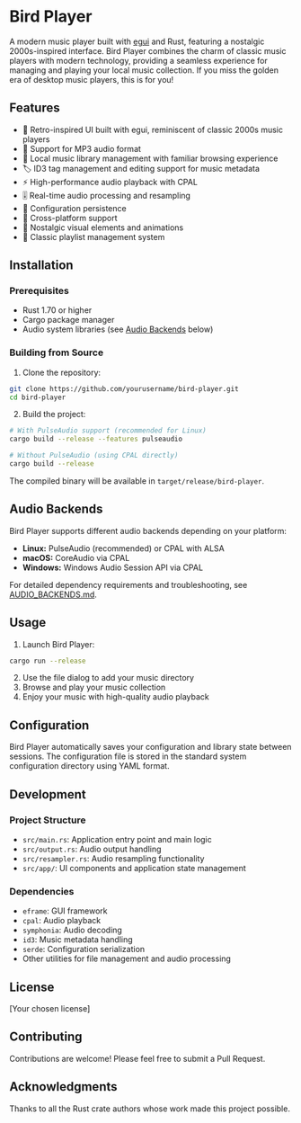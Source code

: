 # Bird Player

A modern music player built with [egui](https://github.com/emilk/egui) and Rust, featuring a nostalgic 2000s-inspired interface. Bird Player combines the charm of classic music players with modern technology, providing a seamless experience for managing and playing your local music collection. If you miss the golden era of desktop music players, this is for you!

## Features

- 🎨 Retro-inspired UI built with egui, reminiscent of classic 2000s music players
- 🎵 Support for MP3 audio format
- 📁 Local music library management with familiar browsing experience
- 🏷️ ID3 tag management and editing support for music metadata
- ⚡ High-performance audio playback with CPAL
- 🎚️ Real-time audio processing and resampling
- 💾 Configuration persistence
- 📱 Cross-platform support
- 🌟 Nostalgic visual elements and animations
- 🎼 Classic playlist management system

## Installation

### Prerequisites

- Rust 1.70 or higher
- Cargo package manager
- Audio system libraries (see [Audio Backends](#audio-backends) below)

### Building from Source

1. Clone the repository:
```bash
git clone https://github.com/yourusername/bird-player.git
cd bird-player
```

2. Build the project:
```bash
# With PulseAudio support (recommended for Linux)
cargo build --release --features pulseaudio

# Without PulseAudio (using CPAL directly)
cargo build --release
```

The compiled binary will be available in `target/release/bird-player`.

## Audio Backends

Bird Player supports different audio backends depending on your platform:

- **Linux:** PulseAudio (recommended) or CPAL with ALSA
- **macOS:** CoreAudio via CPAL
- **Windows:** Windows Audio Session API via CPAL

For detailed dependency requirements and troubleshooting, see [AUDIO_BACKENDS.md](AUDIO_BACKENDS.md).

## Usage

1. Launch Bird Player:
```bash
cargo run --release
```

2. Use the file dialog to add your music directory
3. Browse and play your music collection
4. Enjoy your music with high-quality audio playback

## Configuration

Bird Player automatically saves your configuration and library state between sessions. The configuration file is stored in the standard system configuration directory using YAML format.

## Development

### Project Structure

- `src/main.rs`: Application entry point and main logic
- `src/output.rs`: Audio output handling
- `src/resampler.rs`: Audio resampling functionality
- `src/app/`: UI components and application state management

### Dependencies

- `eframe`: GUI framework
- `cpal`: Audio playback
- `symphonia`: Audio decoding
- `id3`: Music metadata handling
- `serde`: Configuration serialization
- Other utilities for file management and audio processing

## License

[Your chosen license]

## Contributing

Contributions are welcome! Please feel free to submit a Pull Request.

## Acknowledgments

Thanks to all the Rust crate authors whose work made this project possible.
